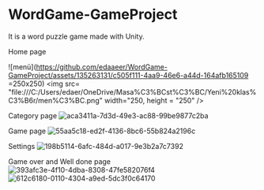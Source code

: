 # WordGame-GameProject
It is a word puzzle game made with Unity.

Home page 

![menü](https://github.com/edaaeer/WordGame-GameProject/assets/135263131/c505f111-4aa9-46e6-a44d-164afb165109 =250x250)
<img src= "file:///C:/Users/edaer/OneDrive/Masa%C3%BCst%C3%BC/Yeni%20klas%C3%B6r/men%C3%BC.png" width="250, height = "250" />

Category page
![aca3411a-7d3d-49e3-ac88-99be9877c2ba](https://github.com/edaaeer/WordGame-GameProject/assets/135263131/e3d87b16-7204-4485-b7d6-d0f43bd736eb)

Game page
![55aa5c18-ed2f-4136-8bc6-55b824a2196c](https://github.com/edaaeer/WordGame-GameProject/assets/135263131/fc2597a6-c018-49e0-b733-715534627789)

Settings 
![198b5114-6afc-484d-a017-9e3b2a7c7392](https://github.com/edaaeer/WordGame-GameProject/assets/135263131/7d991cc7-d52b-48b8-be6e-949e83d00b43)

Game over and Well done page
![393afc3e-4f10-4dba-8308-47fe582076f4](https://github.com/edaaeer/WordGame-GameProject/assets/135263131/706d2127-8f8d-4270-9c78-8850cdf2dc83) ![612c6180-0110-4304-a9ed-5dc3f0c64170](https://github.com/edaaeer/WordGame-GameProject/assets/135263131/5bdefe3e-964f-4585-81a8-8420287cf76a)

